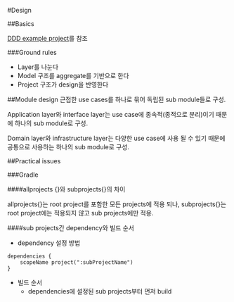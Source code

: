 #Design

##Basics

[DDD example project](https://github.com/citerus/dddsample-core)를 참조

###Ground rules
- Layer를 나눈다
- Model 구조를 aggregate를 기반으로 한다
- Project 구조가 design을 반영한다

##Module design
근접한 use cases를 하나로 묶어 독립된 sub module들로 구성. 

Application layer와 interface layer는 use case에 종속적(종적으로 분리)이기 때문에 하나의 sub module로 구성.

Domain layer와 infrastructure layer는 다양한 use case에 사용 될 수 있기 때문에 공통으로 사용하는 하나의 sub module로 구성.

##Practical issues

###Gradle

####allprojects {}와  subprojects{}의 차이

allprojects{}는 root project를 포함한 모든 projects에 적용 되나, subprojects{}는 root project에는 적용되지 않고 sub projects에만 적용.

####sub projects간 dependency와 빌드 순서
- dependency 설정 방법
```
dependencies {
	scopeName project(":subProjectName")
}
```
- 빌드 순서
	- dependencies에 설정된 sub projects부터 먼저 build